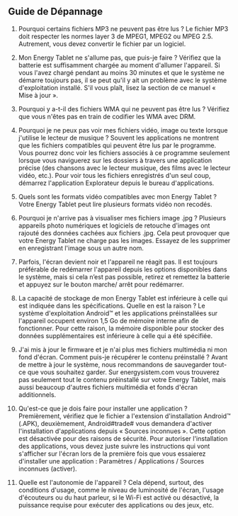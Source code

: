 ## Guide de Dépannage

1.	Pourquoi certains fichiers MP3 ne peuvent pas être lus ?
Le fichier MP3 doit respecter les normes layer 3 de MPEG1, MPEG2 ou MPEG 2.5.  Autrement, vous devez convertir le fichier par un logiciel.

2.	Mon Energy Tablet ne s'allume pas, que puis-je faire ?
Vérifiez que la batterie est suffisamment chargée au moment d'allumer l'appareil. Si vous l'avez chargé pendant au moins 30 minutes et que le système ne démarre toujours pas, il se peut qu'il y ait un problème avec le système d'exploitation installé. S'il vous plaît, lisez la section de ce manuel « Mise à jour ».

3.	Pourquoi y a-t-il des fichiers WMA qui ne peuvent pas être lus ?
Vérifiez que vous n'êtes pas en train de codifier les WMA avec DRM.

4.	Pourquoi je ne peux pas voir mes fichiers vidéo, image ou texte lorsque j'utilise le lecteur de musique ?
Souvent les applications ne montrent que les fichiers compatibles qui peuvent être lus par le programme. Vous pourrez donc voir les fichiers associés à ce programme seulement lorsque vous naviguerez sur les dossiers à travers une application précise (des chansons avec le lecteur musique, des films avec le lecteur vidéo, etc.). Pour voir tous les fichiers enregistrés d'un seul coup, démarrez l'application Explorateur depuis le bureau d'applications.

5.	Quels sont les formats vidéo compatibles avec mon Energy Tablet ?
Votre Energy Tablet peut lire plusieurs formats vidéo non recodés.

6.	Pourquoi je n'arrive pas à visualiser mes fichiers image .jpg ?
Plusieurs appareils photo numériques et logiciels de retouche d'images ont rajouté des données cachées aux fichiers .jpg. Cela peut provoquer que votre Energy Tablet ne charge pas les images. Essayez de les supprimer en enregistrant l'image sous un autre nom.

7.	Parfois, l'écran devient noir et l'appareil ne réagit pas.
Il est toujours préférable de redémarrer l'appareil depuis les options disponibles dans le système, mais si cela n’est pas possible, retirez et remettez la batterie et appuyez sur le bouton marche/ arrêt pour redémarrer.

8.	La capacité de stockage de mon Energy Tablet est inférieure à celle qui est indiquée dans les spécifications. Quelle en est la raison ?
Le système d'exploitation Android™ et les applications préinstallées sur l'appareil occupent environ 1,5 Go de mémoire interne afin de fonctionner. Pour cette raison, la mémoire disponible pour stocker des données supplémentaires est inférieure à celle qui a été spécifiée.

9.	J'ai mis à jour le firmware et je n'ai plus mes fichiers multimédia ni mon fond d'écran. Comment puis-je récupérer le contenu préinstallé ?
Avant de mettre à jour le système, nous recommandons de sauvegarder tout-ce que vous souhaitez garder. Sur energysistem.com vous trouverez pas seulement tout le contenu préinstallé sur votre Energy Tablet, mais aussi beaucoup d'autres fichiers multimédia et fonds d'écran additionnels.

10.	Qu'est-ce que je dois faire pour installer une application ? 
Premièrement, vérifiez que le fichier a l'extension d'installation Android™ (.APK), deuxièmement, Android#trade# vous demandera d'activer l'installation d'applications depuis « Sources inconnues ». Cette option est désactivée pour des raisons de sécurité. Pour autoriser l'installation des applications, vous devez juste suivre les instructions qui vont s'afficher sur l'écran lors de la première fois que vous essaierez d'installer une application : Paramètres / Applications / Sources inconnues (activer).

11.	Quelle est l'autonomie de l'appareil ?
Cela dépend, surtout, des conditions d'usage, comme le niveau de luminosité de l'écran, l'usage d'écouteurs ou du haut parleur, si le Wi-Fi est activé ou désactivé, la puissance requise pour exécuter des applications ou des jeux, etc.

